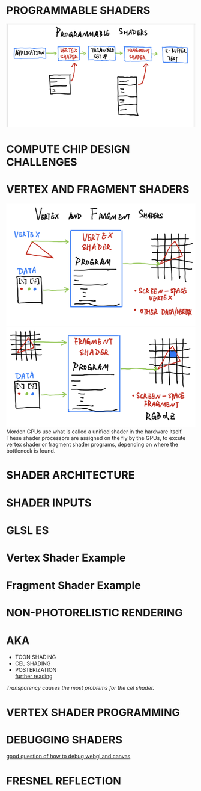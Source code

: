 # PROGRAMMABLE SHADERS
![PROGRAMMABLE SHADERS](./note-pictures/programmable-shaders.jpg)

# COMPUTE CHIP DESIGN CHALLENGES

# VERTEX AND FRAGMENT SHADERS
![](./note-pictures/vertex-shader.jpg)
![](./note-pictures/fragment-shader.jpg)  
Morden GPUs use what is called a unified shader in the hardware itself. These shader processors are assigned on the fly by the GPUs, to excute vertex shader or fragment shader programs, depending on where the bottleneck is found.

# SHADER ARCHITECTURE

# SHADER INPUTS

# GLSL ES

# Vertex Shader Example

# Fragment Shader Example

# NON-PHOTORELISTIC RENDERING
# AKA
- TOON SHADING
- CEL SHADING
- POSTERIZATION  
[further reading](https://medium.com/cbrebuild/implementing-a-sketch-style-of-rendering-in-webgl-d6f0e4685a17)  

*Transparency causes the most problems for the cel shader.*

# VERTEX SHADER PROGRAMMING

# DEBUGGING SHADERS
[good question of how to debug webgl and canvas](https://stackoverflow.com/questions/56892842/canvas-webgl-debugging-functionality-does-not-exist-in-2019-browser)

# FRESNEL REFLECTION
